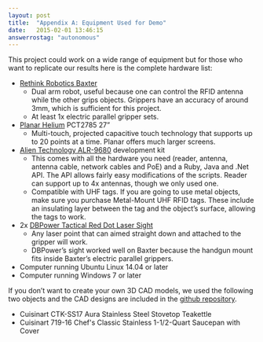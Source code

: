 ```yaml
---
layout: post
title:  "Appendix A: Equipment Used for Demo"
date:   2015-02-01 13:46:15
answerrostag: "autonomous"
---
```


This project could work on a wide range of equipment but for those who want to replicate our results here is the complete hardware list:

* [Rethink Robotics Baxter](http://www.rethinkrobotics.com/)
    * Dual arm robot, useful because one can control the RFID antenna while the other grips objects. Grippers have an accuracy of around 3mm, which is sufficient for this project.
    * At least 1x electric parallel gripper sets.
* [Planar Helium](http://www.planar.com/products/desktop-touch-screen-monitors/24-inch/helium/) PCT2785 27”
    * Multi-touch, projected capacitive touch technology that supports up to 20 points at a time. Planar offers much larger screens.
* [Alien Technology ALR-9680](http://www.alientechnology.com/products/readers/commercial-4-port/) development kit
    * This comes with all the hardware you need (reader, antenna, antenna cable, network cables and PoE) and a Ruby, Java and .Net API. The API allows fairly easy modifications of the scripts. Reader can support up to 4x antennas, though we only used one.
    * Compatible with UHF tags. If you are going to use metal objects, make sure you purchase Metal-Mount UHF RFID tags. These include an insulating layer between the tag and the object’s surface, allowing the tags to work.
* 2x [DBPower Tactical Red Dot Laser Sight](http://www.amazon.com/gp/product/B00E7P3D4E)
    * Any laser point that can aimed straight down and attached to the gripper will work.
    * DBPower’s sight worked well on Baxter because the handgun mount fits inside Baxter’s electric parallel grippers.
* Computer running Ubuntu Linux 14.04 or later
* Computer running Windows 7 or later

If you don’t want to create your own 3D CAD models, we used the following two objects and the CAD designs are included in the [github repository](https://github.com/markwsilliman/Liatris/tree/master/WebServer/stl).

* Cuisinart CTK-SS17 Aura Stainless Steel Stovetop Teakettle
* Cuisinart 719-16 Chef's Classic Stainless 1-1/2-Quart Saucepan with Cover
